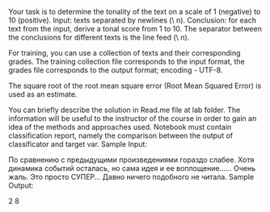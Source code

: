 Your task is to determine the tonality of the text on a scale of 1 (negative) to 10 (positive).
Input: texts separated by newlines (\ n).
Conclusion: for each text from the input, derive a tonal score from 1 to 10. The separator between the conclusions for different texts is the line feed (\ n).

For training, you can use a collection of texts and their corresponding grades. The training collection file corresponds to the input format, the grades file corresponds to the output format; encoding - UTF-8.

The square root of the root mean square error (Root Mean Squared Error) is used as an estimate.

You can briefly describe the solution in Read.me file at lab folder. The information will be useful to the instructor of the course in order to gain an idea of the methods and approaches used. Notebook must contain classification report, namely the comparison between the output of classificator and target var.
Sample Input:

По сравнению с предыдущими произведениями гораздо слабее. Хотя динамика событий осталась, но сама идея и ее воплощение...... Очень жаль.
Это просто СУПЕР... Давно ничего подобного не читала.
Sample Output:

2
8
